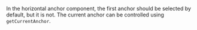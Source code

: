 In the horizontal anchor component, the first anchor should be selected by default, but it is not. The current anchor can be controlled using `getCurrentAnchor`.
